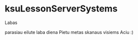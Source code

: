 # ksuLessonServerSystems
Labas
 
parasiau eilute
 laba diena
 Pietu metas
 skanaus visiems
 Aciu :)

